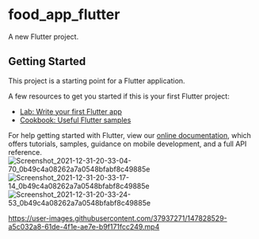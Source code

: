 # food_app_flutter

A new Flutter project.

## Getting Started

This project is a starting point for a Flutter application.

A few resources to get you started if this is your first Flutter project:

- [Lab: Write your first Flutter app](https://flutter.dev/docs/get-started/codelab)
- [Cookbook: Useful Flutter samples](https://flutter.dev/docs/cookbook)

For help getting started with Flutter, view our
[online documentation](https://flutter.dev/docs), which offers tutorials,
samples, guidance on mobile development, and a full API reference.
![Screenshot_2021-12-31-20-33-04-70_0b49c4a08262a7a0548bfabf8c49885e](https://user-images.githubusercontent.com/37937271/147828518-327c8048-f758-4cc4-bfd6-e69090636296.jpg)
![Screenshot_2021-12-31-20-33-17-14_0b49c4a08262a7a0548bfabf8c49885e](https://user-images.githubusercontent.com/37937271/147828522-76753d57-2a62-47f6-8c15-a5169c36d29e.jpg)
![Screenshot_2021-12-31-20-33-24-53_0b49c4a08262a7a0548bfabf8c49885e](https://user-images.githubusercontent.com/37937271/147828524-8e0468ef-c692-4f20-a045-91824b6e4ef9.jpg)


https://user-images.githubusercontent.com/37937271/147828529-a5c032a8-61de-4f1e-ae7e-b9f171fcc249.mp4

